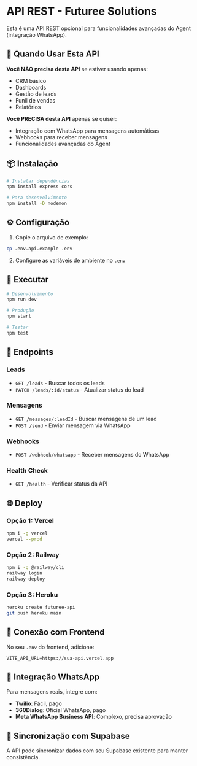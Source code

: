 # API REST - Futuree Solutions

Esta é uma API REST opcional para funcionalidades avançadas do Agent (integração WhatsApp).

## 🚀 Quando Usar Esta API

**Você NÃO precisa desta API** se estiver usando apenas:
- CRM básico
- Dashboards
- Gestão de leads
- Funil de vendas
- Relatórios

**Você PRECISA desta API** apenas se quiser:
- Integração com WhatsApp para mensagens automáticas
- Webhooks para receber mensagens
- Funcionalidades avançadas do Agent

## 📦 Instalação

```bash
# Instalar dependências
npm install express cors

# Para desenvolvimento
npm install -D nodemon
```

## ⚙️ Configuração

1. Copie o arquivo de exemplo:
```bash
cp .env.api.example .env
```

2. Configure as variáveis de ambiente no `.env`

## 🚀 Executar

```bash
# Desenvolvimento
npm run dev

# Produção
npm start

# Testar
npm test
```

## 📡 Endpoints

### Leads
- `GET /leads` - Buscar todos os leads
- `PATCH /leads/:id/status` - Atualizar status do lead

### Mensagens
- `GET /messages/:leadId` - Buscar mensagens de um lead
- `POST /send` - Enviar mensagem via WhatsApp

### Webhooks
- `POST /webhook/whatsapp` - Receber mensagens do WhatsApp

### Health Check
- `GET /health` - Verificar status da API

## 🌐 Deploy

### Opção 1: Vercel
```bash
npm i -g vercel
vercel --prod
```

### Opção 2: Railway
```bash
npm i -g @railway/cli
railway login
railway deploy
```

### Opção 3: Heroku
```bash
heroku create futuree-api
git push heroku main
```

## 🔗 Conexão com Frontend

No seu `.env` do frontend, adicione:
```
VITE_API_URL=https://sua-api.vercel.app
```

## 📱 Integração WhatsApp

Para mensagens reais, integre com:
- **Twilio**: Fácil, pago
- **360Dialog**: Oficial WhatsApp, pago
- **Meta WhatsApp Business API**: Complexo, precisa aprovação

## 🔄 Sincronização com Supabase

A API pode sincronizar dados com seu Supabase existente para manter consistência.